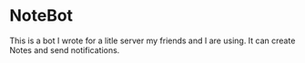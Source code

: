 # NoteBot
 
This is a bot I wrote for a litle server my friends and I are using. It can create Notes and send notifications. 
